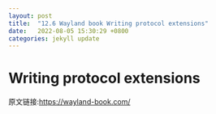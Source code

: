 ```yaml
---
layout: post
title:  "12.6 Wayland book Writing protocol extensions"
date:   2022-08-05 15:30:29 +0800
categories: jekyll update
---
```

# Writing protocol extensions

原文链接:https://wayland-book.com/
